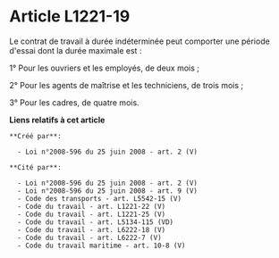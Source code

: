 # Article L1221-19

Le contrat de travail à durée indéterminée peut comporter une période d'essai dont la durée maximale est : 

1° Pour les ouvriers et les employés, de deux mois ; 

2° Pour les agents de maîtrise et les techniciens, de trois mois ; 

3° Pour les cadres, de quatre mois.

**Liens relatifs à cet article**

	**Créé par**:

	  - Loi n°2008-596 du 25 juin 2008 - art. 2 (V)

	**Cité par**:

	  - Loi n°2008-596 du 25 juin 2008 - art. 2 (V)
	  - Loi n°2008-596 du 25 juin 2008 - art. 9 (V)
	  - Code des transports - art. L5542-15 (V)
	  - Code du travail - art. L1221-22 (V)
	  - Code du travail - art. L1221-25 (V)
	  - Code du travail - art. L5134-115 (VD)
	  - Code du travail - art. L6222-18 (V)
	  - Code du travail - art. L6222-7 (V)
	  - Code du travail maritime - art. 10-8 (V)
